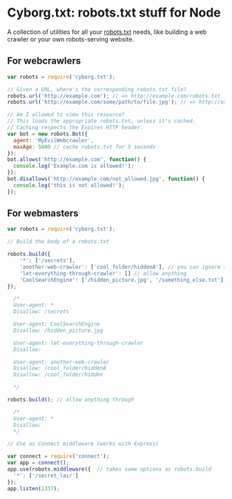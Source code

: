 Cyborg.txt: robots.txt stuff for Node
=====================================

A collection of utilities for all your [robots.txt](http://www.robotstxt.org/) needs, like building a web crawler or your own robots-serving website.

For webcrawlers
---------------

```javascript
var robots = require('cyborg.txt');

// Given a URL, where's the corresponding robots.txt file?
robots.url('http://example.com'); // => http://example.com/robots.txt
robots.url('http://example.com/some/path/to/file.jpg'); // => http://example.com/robots.txt

// Am I allowed to view this resource?
// This loads the appropriate robots.txt, unless it's cached.
// Caching respects the Expires HTTP header.
var bot = new robots.Bot({
  agent: 'MyEvilWebcrawler',
  maxAge: 5000 // cache robots.txt for 5 seconds
});
bot.allows('http://example.com', function() {
  console.log('Example.com is allowed!');
});
bot.disallows('http://example.com/not_allowed.jpg', function() {
  console.log('this is not allowed!');
});
```

For webmasters
--------------

```javascript
var robots = require('cyborg.txt');

// Build the body of a robots.txt

robots.build({
    '*': ['/secrets'],
    'another-web-crawler': ['cool_folder/hiddenA'], // you can ignore the slash at the start
    'let-everything-through-crawler': [] // allow anything
    'CoolSearchEngine': ['/hidden_picture.jpg', '/something_else.txt'],
});

  /*
  User-agent: *
  Disallow: /secrets

  User-agent: CoolSearchEngine
  Disallow: /hidden_picture.jpg

  User-agent: let-everything-through-crawler
  Disallow:

  User-agent: another-web-crawler
  Disallow: /cool_folder/hiddenA
  Disallow: /cool_folder/hidden

  */

robots.build(); // allow anything through

  /*
  User-agent: *
  Disallow:
  */

// Use as Connect middleware (works with Express)

var connect = require('connect');
var app = connect();
app.use(robots.middleware({  // takes same options as robots.build
  '*': ['/secret_lair']
});
app.listen(1337);
```
